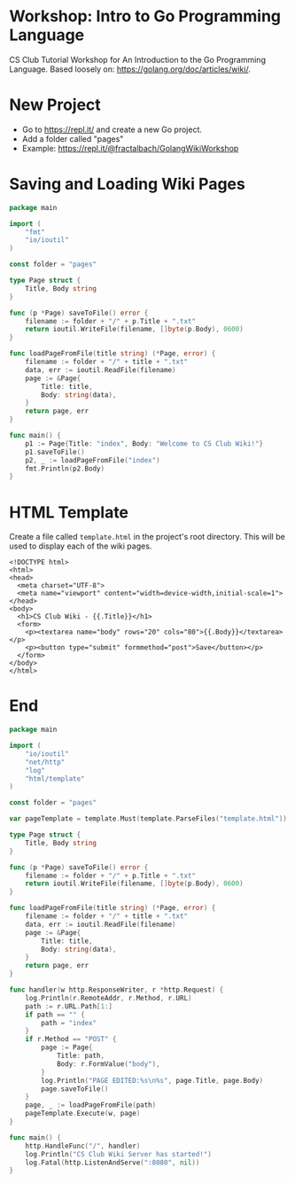 # Workshop: Intro to Go Programming Language

CS Club Tutorial Workshop for An Introduction to 
the Go Programming Language. 
Based loosely on:
https://golang.org/doc/articles/wiki/.


# New Project 

* Go to https://repl.it/ and create a new Go project.
* Add a folder called "pages"
* Example: https://repl.it/@fractalbach/GolangWikiWorkshop

# Saving and Loading Wiki Pages

```go
package main

import (
    "fmt"
    "io/ioutil"
)

const folder = "pages"

type Page struct {
    Title, Body string
}

func (p *Page) saveToFile() error {
    filename := folder + "/" + p.Title + ".txt"
    return ioutil.WriteFile(filename, []byte(p.Body), 0600)
}

func loadPageFromFile(title string) (*Page, error) {
    filename := folder + "/" + title + ".txt"
    data, err := ioutil.ReadFile(filename)
    page := &Page{
        Title: title, 
        Body: string(data),
    }
    return page, err
}

func main() {
    p1 := Page{Title: "index", Body: "Welcome to CS Club Wiki!"}
    p1.saveToFile()
    p2, _ := loadPageFromFile("index")
    fmt.Println(p2.Body)
}
```



# HTML Template

Create a file called `template.html` in the project's root directory.
This will be used to display each of the wiki pages.
```
<!DOCTYPE html>
<html>
<head>
  <meta charset="UTF-8">
  <meta name="viewport" content="width=device-width,initial-scale=1">
</head> 
<body>
  <h1>CS Club Wiki - {{.Title}}</h1>
  <form>
    <p><textarea name="body" rows="20" cols="80">{{.Body}}</textarea></p>
    <p><button type="submit" formmethod="post">Save</button></p>
  </form>
</body>
</html>
```

# End

```go
package main

import (
    "io/ioutil"
    "net/http"
    "log"
    "html/template"
)

const folder = "pages"

var pageTemplate = template.Must(template.ParseFiles("template.html"))

type Page struct {
    Title, Body string
}

func (p *Page) saveToFile() error {
    filename := folder + "/" + p.Title + ".txt"
    return ioutil.WriteFile(filename, []byte(p.Body), 0600)
}

func loadPageFromFile(title string) (*Page, error) {
    filename := folder + "/" + title + ".txt"
    data, err := ioutil.ReadFile(filename)
    page := &Page{
        Title: title, 
        Body: string(data),
    }
    return page, err
}

func handler(w http.ResponseWriter, r *http.Request) {
    log.Println(r.RemoteAddr, r.Method, r.URL)
    path := r.URL.Path[1:]
    if path == "" {
        path = "index"
    }
    if r.Method == "POST" {
        page := Page{
            Title: path,
            Body: r.FormValue("body"),
        }
        log.Println("PAGE EDITED:%s\n%s", page.Title, page.Body)
        page.saveToFile()
    }
    page, _ := loadPageFromFile(path)
    pageTemplate.Execute(w, page)
}

func main() {
    http.HandleFunc("/", handler)
    log.Println("CS Club Wiki Server has started!")
    log.Fatal(http.ListenAndServe(":8080", nil))
}
```


